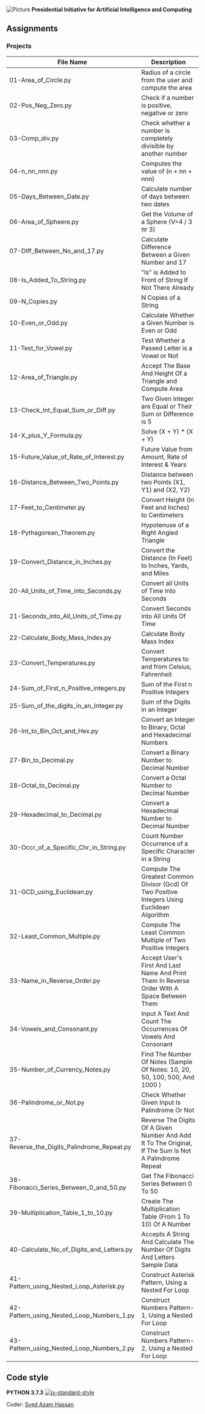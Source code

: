 ![Picture](https://i.ibb.co/jH9TFG5/Logo-PIAIC-fb7de414.png)
**Presidential Initiative for Artificial Intelligence and Computing**

## **Assignments**

### Projects

| File Name | Description |
| ------ | ------ |
| 01-Area_of_Circle.py | Radius of a circle from the user and compute the area |
| 02-Pos_Neg_Zero.py | Check if a number is positive, negative or zero |
| 03-Comp_div.py | Check whether a number is completely divisible by another number |
| 04-n_nn_nnn.py | Computes the value of (n + nn + nnn) |
| 05-Days_Between_Date.py | Calculate number of days between two dates |
| 06-Area_of_Spheere.py	|  Get the Volume of a Sphere (V=4 / 3 πr 3) |
| 07-Diff_Between_No_and_17.py | Calculate Difference Between a Given Number and 17 |
| 08-Is_Added_To_String.py | "Is" is Added to Front of String If Not There Already |
| 09-N_Copies.py | N Copies of a String |
| 10-Even_or_Odd.py | Calculate Whether a Given Number is Even or Odd |
| 11-Test_for_Vowel.py | Test Whether a Passed Letter is a Vowel or Not |
| 12-Area_of_Triangle.py | Accept The Base And Height Of a Triangle and Compute Area |
| 13-Check_Int_Equal_Sum_or_Diff.py | Two Given Integer are Equal or Their Sum or Difference is 5 |
| 14-X_plus_Y_Formula.py | Solve (X + Y) * (X + Y) |
| 15-Future_Value_of_Rate_of_Interest.py | Future Value from Amount, Rate of Interest & Years |
| 16-Distance_Between_Two_Points.py | Distance between two Points (X1, Y1) and (X2, Y2) |
| 17-Feet_to_Centimeter.py | Convert Height (In Feet and Inches) to Centimeters |
| 18-Pythagorean_Theorem.py | Hypotenuse of a Right Angled Triangle |
| 19-Convert_Distance_in_Inches.py | Convert the Distance (In Feet) to Inches, Yards, and Miles |
| 20-All_Units_of_Time_into_Seconds.py | Convert all Units of Time Into Seconds |
| 21-Seconds_into_All_Units_of_Time.py | Convert Seconds into All Units Of Time |
| 22-Calculate_Body_Mass_Index.py | Calculate Body Mass Index |
| 23-Convert_Temperatures.py | Convert Temperatures to and from Celsius, Fahrenheit |
| 24-Sum_of_First_n_Positive_integers.py | Sum of the First n Positive Integers |
| 25-Sum_of_the_digits_in_an_Integer.py | Sum of the Digits in an Integer |
| 26-Int_to_Bin_Oct_and_Hex.py | Convert an Integer to Binary, Octal and Hexadecimal Numbers |
| 27-Bin_to_Decimal.py | Convert a Binary Number to Decimal Number |
| 28-Octal_to_Decimal.py | Convert a Octal Number to Decimal Number |
| 29-Hexadecimal_to_Decimal.py | Convert a Hexadecimal Number to Decimal Number |
| 30-Occr_of_a_Specific_Chr_in_String.py | Count Number Occurrence of a Specific Character in a String |
| 31-GCD_using_Euclidean.py | Compute The Greatest Common Divisor (Gcd) Of Two Positive Integers Using Euclidean Algorithm |
| 32-Least_Common_Multiple.py | Compute The Least Common Multiple of Two Positive Integers |
| 33-Name_in_Reverse_Order.py | Accept User's First And Last Name And Print Them In Reverse Order With A Space Between Them |
| 34-Vowels_and_Consonant.py | Input A Text And Count The Occurrences Of Vowels And Consonant |
| 35-Number_of_Currency_Notes.py | Find The Number Of Notes (Sample Of Notes: 10, 20, 50, 100, 500, And 1000 ) |
| 36-Palindrome_or_Not.py | Check Whether Given Input Is Palindrome Or Not |
| 37-Reverse_the_Digits_Palindrome_Repeat.py | Reverse The Digits Of A Given Number And Add It To The Original, If The Sum Is Not A Palindrome Repeat |
| 38-Fibonacci_Series_Between_0_and_50.py | Get The Fibonacci Series Between 0 To 50 |
| 39-Multiplication_Table_1_to_10.py | Create The Multiplication Table (From 1 To 10) Of A Number |
| 40-Calculate_No_of_Digits_and_Letters.py | Accepts A String And Calculate The Number Of Digits And Letters Sample Data |
| 41-Pattern_using_Nested_Loop_Asterisk.py | Construct Asterisk Pattern, Using a Nested For Loop |
| 42-Pattern_using_Nested_Loop_Numbers_1.py | Construct Numbers Pattern-1, Using a Nested For Loop |
| 43-Pattern_using_Nested_Loop_Numbers_2.py | Construct Numbers Pattern-2, Using a Nested For Loop |



## Code style
**PYTHON 3.7.3**
[![js-standard-style](https://img.shields.io/pypi/pyversions/Django.svg?style=flat)](https://github.com/python)

Coder: [Syed Azam Hassan](https://github.com/Syed-Azam)
